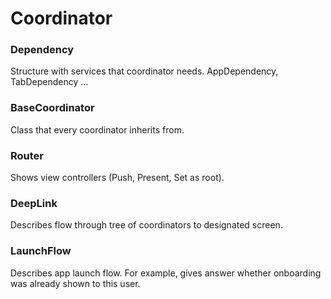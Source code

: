 # Coordinator

### Dependency

Structure with services that coordinator needs. AppDependency, TabDependency ...

### BaseCoordinator

Class that every coordinator inherits from. 

### Router

Shows view controllers  (Push, Present, Set as root).

### DeepLink

Describes flow through tree of coordinators to designated screen.

### LaunchFlow

Describes app launch flow. For example, gives answer whether onboarding was already shown to this user.
